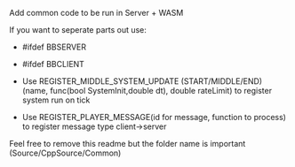 Add common code to be run in Server + WASM

If you want to seperate parts out use:
- #ifdef BBSERVER
- #ifdef BBCLIENT


- Use REGISTER_MIDDLE_SYSTEM_UPDATE (START/MIDDLE/END) (name, func(bool SystemInit,double dt), double rateLimit) to register system run on tick
- Use REGISTER_PLAYER_MESSAGE(id for message, function to process) to register message type client->server


Feel free to remove this readme but the folder name is important (Source/CppSource/Common)